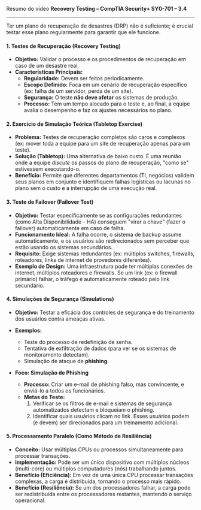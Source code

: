 Resumo do vídeo **Recovery Testing – CompTIA Security+ SY0-701 – 3.4**

---

Ter um plano de recuperação de desastres (DRP) não é suficiente; é crucial testar esse plano regularmente para garantir que ele funcione.

#### **1. Testes de Recuperação (Recovery Testing)**

* **Objetivo:** Validar o processo e os procedimentos de recuperação em caso de um desastre real.
* **Características Principais:**
    * **Regularidade:** Devem ser feitos periodicamente.
    * **Escopo Definido:** Foca em um cenário de recuperação específico (ex: falha de um servidor, perda de um site).
    * **Segurança:** O teste **não deve afetar** os sistemas de produção.
    * **Processo:** Tem um tempo alocado para o teste e, ao final, a equipe avalia o desempenho e faz os ajustes necessários no plano.

#### **2. Exercício de Simulação Teórica (Tabletop Exercise)**

* **Problema:** Testes de recuperação completos são caros e complexos (ex: mover toda a equipe para um site de recuperação apenas para um teste).
* **Solução (Tabletop):** Uma alternativa de baixo custo. É uma reunião onde a equipe *discute* os passos do plano de recuperação, "como se" estivessem executando-o.
* **Benefício:** Permite que diferentes departamentos (TI, negócios) validem seus planos em conjunto e identifiquem falhas logísticas ou lacunas no plano sem o custo e a interrupção de uma execução real.

#### **3. Teste de Failover (Failover Test)**

* **Objetivo:** Testar especificamente se as configurações redundantes (como Alta Disponibilidade - HA) conseguem "virar a chave" (fazer o failover) automaticamente em caso de falha.
* **Funcionamento Ideal:** A falha ocorre, o sistema de backup assume automaticamente, e os usuários são redirecionados sem perceber que estão usando os sistemas secundários.
* **Requisito:** Exige sistemas redundantes (ex: múltiplos switches, firewalls, roteadores, links de internet de provedores diferentes).
* **Exemplo de Design:** Uma infraestrutura pode ter múltiplas conexões de internet, múltiplos roteadores e firewalls. Se um link (ex: o firewall primário) falhar, o tráfego é automaticamente roteado pelo link secundário.

#### **4. Simulações de Segurança (Simulations)**

* **Objetivo:** Testar a eficácia dos controles de segurança e do treinamento dos usuários contra ameaças ativas.
* **Exemplos:**
    * Teste do processo de redefinição de senha.
    * Tentativa de exfiltração de dados (para ver se os sistemas de monitoramento detectam).
    * Simulação de ataque de **phishing**.

* **Foco: Simulação de Phishing**
    * **Processo:** Criar um e-mail de phishing falso, mas convincente, e enviá-lo a todos os funcionários.
    * **Metas do Teste:**
        1.  Verificar se os filtros de e-mail e sistemas de segurança automatizados detectam e bloqueiam o phishing.
        2.  Identificar quais usuários clicam no link. Esses usuários podem (e devem) ser direcionados para um treinamento adicional.

#### **5. Processamento Paralelo (Como Método de Resiliência)**

* **Conceito:** Usar múltiplas CPUs ou processos simultaneamente para processar transações.
* **Implementação:** Pode ser um único dispositivo com múltiplos núcleos (multi-core) ou múltiplos computadores (nós) trabalhando juntos.
* **Benefício (Eficiência):** Em vez de uma única CPU processar transações complexas, a carga é distribuída, tornando o processo mais rápido.
* **Benefício (Resiliência):** Se um dos processadores falhar, a carga pode ser redistribuída entre os processadores restantes, mantendo o serviço operacional.